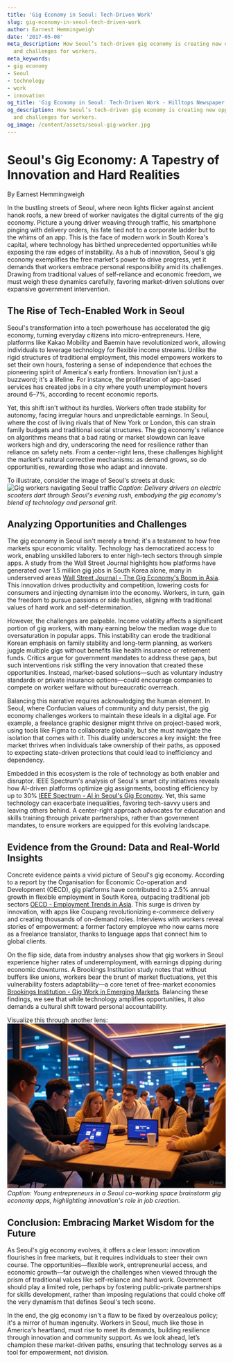 ```yaml
---
title: 'Gig Economy in Seoul: Tech-Driven Work'
slug: gig-economy-in-seoul-tech-driven-work
author: Earnest Hemmingweigh
date: '2017-05-08'
meta_description: How Seoul’s tech-driven gig economy is creating new opportunities
  and challenges for workers.
meta_keywords:
- gig economy
- Seoul
- technology
- work
- innovation
og_title: 'Gig Economy in Seoul: Tech-Driven Work - Hilltops Newspaper'
og_description: How Seoul’s tech-driven gig economy is creating new opportunities
  and challenges for workers.
og_image: /content/assets/seoul-gig-worker.jpg
---
```

# Seoul's Gig Economy: A Tapestry of Innovation and Hard Realities

By Earnest Hemmingweigh  

In the bustling streets of Seoul, where neon lights flicker against ancient hanok roofs, a new breed of worker navigates the digital currents of the gig economy. Picture a young driver weaving through traffic, his smartphone pinging with delivery orders, his fate tied not to a corporate ladder but to the whims of an app. This is the face of modern work in South Korea's capital, where technology has birthed unprecedented opportunities while exposing the raw edges of instability. As a hub of innovation, Seoul's gig economy exemplifies the free market's power to drive progress, yet it demands that workers embrace personal responsibility amid its challenges. Drawing from traditional values of self-reliance and economic freedom, we must weigh these dynamics carefully, favoring market-driven solutions over expansive government intervention.

## The Rise of Tech-Enabled Work in Seoul

Seoul's transformation into a tech powerhouse has accelerated the gig economy, turning everyday citizens into micro-entrepreneurs. Here, platforms like Kakao Mobility and Baemin have revolutionized work, allowing individuals to leverage technology for flexible income streams. Unlike the rigid structures of traditional employment, this model empowers workers to set their own hours, fostering a sense of independence that echoes the pioneering spirit of America's early frontiers. Innovation isn't just a buzzword; it's a lifeline. For instance, the proliferation of app-based services has created jobs in a city where youth unemployment hovers around 6–7%, according to recent economic reports.

Yet, this shift isn't without its hurdles. Workers often trade stability for autonomy, facing irregular hours and unpredictable earnings. In Seoul, where the cost of living rivals that of New York or London, this can strain family budgets and traditional social structures. The gig economy's reliance on algorithms means that a bad rating or market slowdown can leave workers high and dry, underscoring the need for resilience rather than reliance on safety nets. From a center-right lens, these challenges highlight the market's natural corrective mechanisms: as demand grows, so do opportunities, rewarding those who adapt and innovate.

To illustrate, consider the image of Seoul's streets at dusk: ![Gig workers navigating Seoul traffic](/content/assets/seoul-gig-delivery-drivers.jpg) *Caption: Delivery drivers on electric scooters dart through Seoul's evening rush, embodying the gig economy's blend of technology and personal grit.*

## Analyzing Opportunities and Challenges

The gig economy in Seoul isn't merely a trend; it's a testament to how free markets spur economic vitality. Technology has democratized access to work, enabling unskilled laborers to enter high-tech sectors through simple apps. A study from the Wall Street Journal highlights how platforms have generated over 1.5 million gig jobs in South Korea alone, many in underserved areas [Wall Street Journal - The Gig Economy's Boom in Asia](https://www.wsj.com/articles/gig-economy-asia-growth). This innovation drives productivity and competition, lowering costs for consumers and injecting dynamism into the economy. Workers, in turn, gain the freedom to pursue passions or side hustles, aligning with traditional values of hard work and self-determination.

However, the challenges are palpable. Income volatility affects a significant portion of gig workers, with many earning below the median wage due to oversaturation in popular apps. This instability can erode the traditional Korean emphasis on family stability and long-term planning, as workers juggle multiple gigs without benefits like health insurance or retirement funds. Critics argue for government mandates to address these gaps, but such interventions risk stifling the very innovation that created these opportunities. Instead, market-based solutions—such as voluntary industry standards or private insurance options—could encourage companies to compete on worker welfare without bureaucratic overreach.

Balancing this narrative requires acknowledging the human element. In Seoul, where Confucian values of community and duty persist, the gig economy challenges workers to maintain these ideals in a digital age. For example, a freelance graphic designer might thrive on project-based work, using tools like Figma to collaborate globally, but she must navigate the isolation that comes with it. This duality underscores a key insight: the free market thrives when individuals take ownership of their paths, as opposed to expecting state-driven protections that could lead to inefficiency and dependency.

Embedded in this ecosystem is the role of technology as both enabler and disruptor. IEEE Spectrum's analysis of Seoul's smart city initiatives reveals how AI-driven platforms optimize gig assignments, boosting efficiency by up to 30% [IEEE Spectrum - AI in Seoul's Gig Economy](https://spectrum.ieee.org/ai-gig-economy-seoul). Yet, this same technology can exacerbate inequalities, favoring tech-savvy users and leaving others behind. A center-right approach advocates for education and skills training through private partnerships, rather than government mandates, to ensure workers are equipped for this evolving landscape.

## Evidence from the Ground: Data and Real-World Insights

Concrete evidence paints a vivid picture of Seoul's gig economy. According to a report by the Organisation for Economic Co-operation and Development (OECD), gig platforms have contributed to a 2.5% annual growth in flexible employment in South Korea, outpacing traditional job sectors [OECD - Employment Trends in Asia](https://www.oecd.org/employment/south-korea-gig-economy). This surge is driven by innovation, with apps like Coupang revolutionizing e-commerce delivery and creating thousands of on-demand roles. Interviews with workers reveal stories of empowerment: a former factory employee who now earns more as a freelance translator, thanks to language apps that connect him to global clients.

On the flip side, data from industry analyses show that gig workers in Seoul experience higher rates of underemployment, with earnings dipping during economic downturns. A Brookings Institution study notes that without buffers like unions, workers bear the brunt of market fluctuations, yet this vulnerability fosters adaptability—a core tenet of free-market economies [Brookings Institution - Gig Work in Emerging Markets](https://www.brookings.edu/gig-economy-seoul-challenges). Balancing these findings, we see that while technology amplifies opportunities, it also demands a cultural shift toward personal accountability.

Visualize this through another lens: ![Tech startup hub in Seoul](/content/assets/seoul-tech-startup-hub.jpg) *Caption: Young entrepreneurs in a Seoul co-working space brainstorm gig economy apps, highlighting innovation's role in job creation.*

## Conclusion: Embracing Market Wisdom for the Future

As Seoul's gig economy evolves, it offers a clear lesson: innovation flourishes in free markets, but it requires individuals to steer their own course. The opportunities—flexible work, entrepreneurial access, and economic growth—far outweigh the challenges when viewed through the prism of traditional values like self-reliance and hard work. Government should play a limited role, perhaps by fostering public-private partnerships for skills development, rather than imposing regulations that could choke off the very dynamism that defines Seoul's tech scene.

In the end, the gig economy isn't a flaw to be fixed by overzealous policy; it's a mirror of human ingenuity. Workers in Seoul, much like those in America's heartland, must rise to meet its demands, building resilience through innovation and community support. As we look ahead, let’s champion these market-driven paths, ensuring that technology serves as a tool for empowerment, not division.

